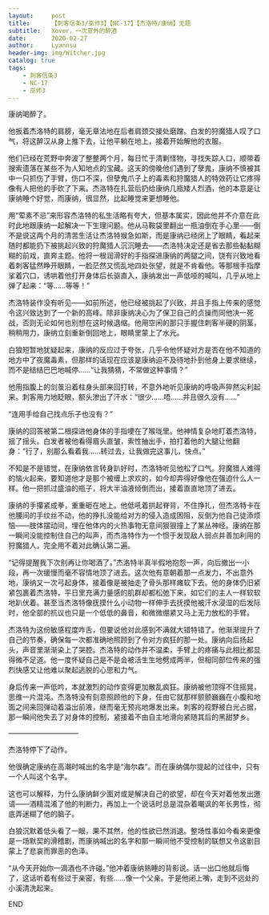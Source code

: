 ```yaml
---
layout:     post
title:      【刺客信条3/巫师3】【NC-17】【杰洛特/康纳】无题
subtitle:   Xover，一次意外的醉酒
date:       2020-02-27
author:     Lyannsu
header-img: img/Witcher.jpg
catalog: true
tags:
    - 刺客信条3
    - NC-17
    - 巫师3
---
```



康纳喝醉了。

他扳着杰洛特的肩膀，毫无章法地在后者肩颈交接处磨蹭。白发的狩魔猎人叹了口气，将这醉汉从身上推下去，让他平躺在地上，接着开始解他的衣服。

他们已经在荒野中奔波了整整两个月，每日忙于清剿怪物，寻找失踪人口，顺带着搜索遗落在某些不为人知地点的宝藏。这天的傍晚他们遇到了孽鬼，康纳不慎被其中一只抓伤了手臂，伤口不深，但孽鬼爪子上的毒素和狩魔猎人的特效药让它疼得像有人把他的手砍了下来。杰洛特在扎营后扔给康纳几瓶矮人烈酒，他的本意是让康纳睡个好觉，而康纳，很显然，比起睡觉来更想睡他。

用“荤素不忌”来形容杰洛特的私生活略有夸大，但基本属实，因此他并不介意在此时此地跟康纳一起解决一下生理问题。他从马鞍袋里翻出一瓶油倒在手心里——倒不是说这两个月的清苦生活让杰洛特猴急如斯，而是康纳已经闭上了眼睛，看起来随时都能扔下被挑起兴致的狩魔猎人沉沉睡去——杰洛特决定还是省去那些黏黏糊糊的前戏，直奔主题。他将一根润滑好的手指探进康纳的两腿之间，饶有兴致地看着刺客猛然睁开眼睛，一脸茫然又慌乱地四处张望，就是不肯看他。等那根手指摩挲着穴口，诱哄着他打开身体后长驱直入，康纳发出一声低哑的喊叫，几乎从地上弹了起来：“等……等等！”

杰洛特装作没有听见——如前所述，他已经被挑起了兴致，并且手指上传来的感觉令这兴致达到了一个新的高峰。除非康纳决心为了保卫自己的贞操而同他决一死战，否则无论如何也别想在这时候退缩。他用空闲的那只手握住刺客半硬的阴茎，稍稍用力，康纳立刻重新倒回地上，眼睛里蒙上了水光。

白狼短暂地犹疑起来，康纳的反应过于夸张，几乎令他怀疑对方是否在他不知道的地方中了夜魔毒素，但那样的话现在应该是康纳迫不及待地扑到他身上要求继续，而不是结结巴巴地喊停……“让我猜猜，不常做这种事情？”

他用指腹上的剑茧沿着柱身头部来回打转，不意外地听见康纳的呼吸声猝然尖利起来。刺客用力地眨眼，额头渗出了汗水：“很少……唔……并且很久没有……”

“连用手给自己找点乐子也没有？”

康纳的回答被第二根探进他身体的手指哽在了喉咙里。他神情复杂地盯着杰洛特，摇了摇头。白发者被他看得眉头直皱，索性抽出手，拍打着他的大腿让他翻身：“行了，别那么看着我……转过去，让我做完这事儿，快点。”

不知是不是错觉，在康纳依言转身趴好时，杰洛特听见他松了口气。狩魔猎人难得的恼火起来，要知道他才是那个被缠上求欢的，如今却弄得好像他在强迫什么人一样。他一把抓过盛油的瓶子，将大半油液倾倒而出，接着直直地顶了进去。

康纳的手攥紧成拳，重重砸在地上。他低吼着拱起脊背，不住挣扎，但杰洛特卡在他腰间的手纹丝不动，他的挣扎没能给对方的侵入造成困阻，反倒为他自己徒添烦恼——肢体摆动间，埋在他体内的火热事物无意间狠狠撞上了某丛神经。康纳在那一瞬间没能控制住自己的叫声，而杰洛特作为一个惯于发现敌人弱点并善加利用的狩魔猎人，完全用不着对此确认第二遍。

“记得提醒我下次别再让你喝酒了。”杰洛特半真半假地抱怨一声，向后撤出一小段，再一次缓慢而毫不容情地顶了进去。这次他有意朝着那一点发力，不出意外地，康纳又一次弓起身体，接着像是被抽走了骨头那样瘫软下去。他的身体仍旧紧紧包裹着杰洛特，平日里充满力量感的肌群却都松弛下来，如它们的主人一样软软地趴伏着。甚至当杰洛特像抚摸什么小动物一样伸手去抚摸他被汗水浸湿的后发际时，他全部的抗议也只是一个低低的鼻音，和微微绷紧又马上无力放松的手臂。

杰洛特为这份敏感程度咋舌，但要说他对此感到不满就大错特错了。他渐渐提升了自己的节奏，确保每一次都准确地照顾到了令对方疯狂的那一处。康纳向后扬起头，声音里渐渐染上了哭腔。杰洛特的动作并不温柔，手臂上的疼痛与此相比都显得微不足道。他一度怀疑自己是不是会被活生生地劈成两半，但相同部位传来的强烈快感又让他难以聚起逃脱的心思和力气。

身后传来一声低吟，本就激烈的动作变得更加散乱疯狂。康纳被他顶得不住摇晃，思维一片混沌。杰洛特没有刻意照顾他的下身，任由它就那样颤颤巍巍在小腹和地面之间来回弹动着溢出前液，继而毫无预兆地爆发出来。刺客的视野被白光占据，那一瞬间他失去了对身体的控制，紧接着不由自主地滑向紧随其后的黑甜梦乡。

——————————

杰洛特停下了动作。

他很确定康纳在高潮时喊出的名字是“海尔森”。而在康纳偶尔提起的过往中，只有一个人叫这个名字。

这也可以解释，为什么康纳鲜少面对或是解决自己的欲望，却在今天对着他发出邀请——酒精混淆了他的判断力，再加上一个说话时总是混杂着嘲讽的年长男性，彻底弄迷糊了他的脑子。

白狼沉默着低头看了一眼，果不其然，他的性欲已然消退。整场性事如今看来更像是一场默契的滑稽剧，而康纳喊出的名字和那一瞬间他不受控制的联想又令这剧目蒙上了悲哀而罪恶的色泽。

“从今天开始你一滴酒也不许碰。”他冲着康纳熟睡的背影说。话一出口他就后悔了，这话听着有些过于亲密，有些……像一个父亲。于是他闭上嘴，走到不远处的小溪清洗起来。


END

